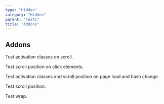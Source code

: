 ```yaml
---
type: "Hidden"
category: "Hidden"
parent: "Tests"
title: "Addons"
---
```


## Addons

Test activation classes on scroll.

Test scroll position on click elements.

Test activation classes and scroll position on page load and hash change.

<demo>
  <div class="gatsby_demo_item xt-toggle" data-iframe="demos/components/addons/navigation/scrolltoanchor">
  </div>
  <div class="gatsby_demo_item xt-toggle" data-iframe="demos/components/addons/navigation/scrolltoanchor-overlay">
  </div>
</demo>

Test scroll position.

Test wrap.

<demo>
  <demoinline src="vanilla/components/addons/slider/automaticscroll">
  </demoinline>
</demo>

